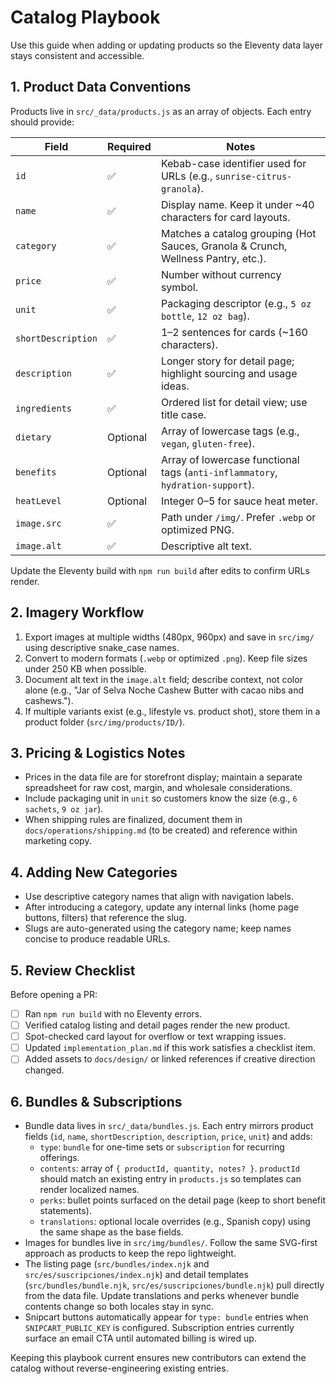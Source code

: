 # Catalog Playbook

Use this guide when adding or updating products so the Eleventy data layer stays consistent and accessible.

## 1. Product Data Conventions

Products live in `src/_data/products.js` as an array of objects. Each entry should provide:

| Field | Required | Notes |
| ----- | -------- | ----- |
| `id` | ✅ | Kebab-case identifier used for URLs (e.g., `sunrise-citrus-granola`). |
| `name` | ✅ | Display name. Keep it under ~40 characters for card layouts. |
| `category` | ✅ | Matches a catalog grouping (Hot Sauces, Granola & Crunch, Wellness Pantry, etc.). |
| `price` | ✅ | Number without currency symbol. |
| `unit` | ✅ | Packaging descriptor (e.g., `5 oz bottle`, `12 oz bag`). |
| `shortDescription` | ✅ | 1–2 sentences for cards (~160 characters). |
| `description` | ✅ | Longer story for detail page; highlight sourcing and usage ideas. |
| `ingredients` | ✅ | Ordered list for detail view; use title case. |
| `dietary` | Optional | Array of lowercase tags (e.g., `vegan`, `gluten-free`). |
| `benefits` | Optional | Array of lowercase functional tags (`anti-inflammatory`, `hydration-support`). |
| `heatLevel` | Optional | Integer 0–5 for sauce heat meter. |
| `image.src` | ✅ | Path under `/img/`. Prefer `.webp` or optimized PNG. |
| `image.alt` | ✅ | Descriptive alt text.

Update the Eleventy build with `npm run build` after edits to confirm URLs render.

## 2. Imagery Workflow

1. Export images at multiple widths (480px, 960px) and save in `src/img/` using descriptive snake_case names.
2. Convert to modern formats (`.webp` or optimized `.png`). Keep file sizes under 250 KB when possible.
3. Document alt text in the `image.alt` field; describe context, not color alone (e.g., "Jar of Selva Noche Cashew Butter with cacao nibs and cashews.").
4. If multiple variants exist (e.g., lifestyle vs. product shot), store them in a product folder (`src/img/products/ID/`).

## 3. Pricing & Logistics Notes

- Prices in the data file are for storefront display; maintain a separate spreadsheet for raw cost, margin, and wholesale considerations.
- Include packaging unit in `unit` so customers know the size (e.g., `6 sachets`, `9 oz jar`).
- When shipping rules are finalized, document them in `docs/operations/shipping.md` (to be created) and reference within marketing copy.

## 4. Adding New Categories

- Use descriptive category names that align with navigation labels.
- After introducing a category, update any internal links (home page buttons, filters) that reference the slug.
- Slugs are auto-generated using the category name; keep names concise to produce readable URLs.

## 5. Review Checklist

Before opening a PR:

- [ ] Ran `npm run build` with no Eleventy errors.
- [ ] Verified catalog listing and detail pages render the new product.
- [ ] Spot-checked card layout for overflow or text wrapping issues.
- [ ] Updated `implementation_plan.md` if this work satisfies a checklist item.
- [ ] Added assets to `docs/design/` or linked references if creative direction changed.

## 6. Bundles & Subscriptions

- Bundle data lives in `src/_data/bundles.js`. Each entry mirrors product fields (`id`, `name`, `shortDescription`, `description`, `price`, `unit`) and adds:
  - `type`: `bundle` for one-time sets or `subscription` for recurring offerings.
  - `contents`: array of `{ productId, quantity, notes? }`. `productId` should match an existing entry in `products.js` so templates can render localized names.
  - `perks`: bullet points surfaced on the detail page (keep to short benefit statements).
  - `translations`: optional locale overrides (e.g., Spanish copy) using the same shape as the base fields.
- Images for bundles live in `src/img/bundles/`. Follow the same SVG-first approach as products to keep the repo lightweight.
- The listing page (`src/bundles/index.njk` and `src/es/suscripciones/index.njk`) and detail templates (`src/bundles/bundle.njk`, `src/es/suscripciones/bundle.njk`) pull directly from the data file. Update translations and perks whenever bundle contents change so both locales stay in sync.
- Snipcart buttons automatically appear for `type: bundle` entries when `SNIPCART_PUBLIC_KEY` is configured. Subscription entries currently surface an email CTA until automated billing is wired up.

Keeping this playbook current ensures new contributors can extend the catalog without reverse-engineering existing entries.
